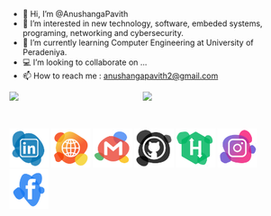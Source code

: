 - 👋 Hi, I’m @AnushangaPavith
- 👀 I’m interested in new technology, software, embeded systems, programing, networking and cybersecurity.
- 🌱 I’m currently learning Computer Engineering at University of Peradeniya.
- 💻 I’m looking to collaborate on ...
- 📫 How to reach me : anushangapavith2@gmail.com

<img align="left" width="47%" src="https://github-readme-stats.vercel.app/api?username=AnushangaPavith&count_private=true&show_icons=true&theme=default" />

<img align="left" width="47%" src="https://github-readme-stats.vercel.app/api/top-langs/?username=AnushangaPavith&layout=compact&hide=verilog" />

&nbsp;
<br />
<br />
&nbsp;

<a href="https://www.linkedin.com/in/anushanga-pavith/"><img src="png/Linkedin.png" alt="Linkedin account" style="width:70px;height:70px;"></a>
<a href="https://sites.google.com/view/anushangapavith/home"><img src="png/web.png" alt="Website" style="width:70px;height:70px;"></a>
<a href="mailto:anushangapavith2@gmail.com"><img src="png/Email.png" alt="e-mail" style="width:70px;height:70px;"></a>
<a href="https://github.com/AnushangaPavith"><img src="png/Github.png" alt="Github account" style="width:70px;height:70px;"></a>
<a href="https://www.hackerrank.com/e18_anushanga"><img src="png/HackerRank.png" alt="e-mail" style="width:70px;height:70px;"></a>
<a href="https://www.instagram.com/anushanga_pavith?r=nametag"><img src="png/Instagram.png" alt="Instagram" style="width:70px;height:70px;"></a>
<a href="https://www.facebook.com/anushanga.thalisha"><img src="png/Facebook.png" alt="Facebook account" style="width:70px;height:70px;"></a>

